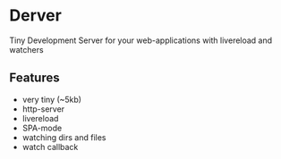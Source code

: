 # Derver

Tiny Development Server for your web-applications with livereload and watchers

## Features

* very tiny (~5kb)
* http-server
* livereload
* SPA-mode
* watching dirs and files
* watch callback


